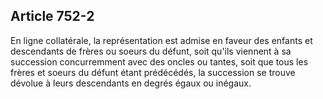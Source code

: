 Article 752-2
----
En ligne collatérale, la représentation est admise en faveur des enfants et
descendants de frères ou soeurs du défunt, soit qu'ils viennent à sa succession
concurremment avec des oncles ou tantes, soit que tous les frères et soeurs du
défunt étant prédécédés, la succession se trouve dévolue à leurs descendants en
degrés égaux ou inégaux.
